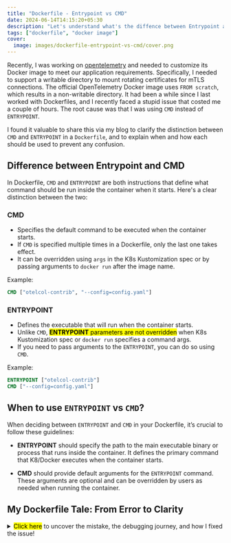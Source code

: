 ```yaml
---
title: "Dockerfile - Entrypoint vs CMD"
date: 2024-06-14T14:15:20+05:30
description: "Let's understand what's the diffence between Entrypoint and CMD in Dockerfile"
tags: ["dockerfile", "docker image"]
cover:
  image: images/dockerfile-entrypoint-vs-cmd/cover.png
---
```


Recently, I was working on <a href="https://opentelemetry.io/" target="_blank">opentelemetry</a> and needed to customize its Docker image to meet our application requirements. Specifically, I needed to support a writable directory to mount rotating certificates for mTLS connections. The official OpenTelemetry Docker image uses `FROM scratch`, which results in a non-writable directory. It had been a while since I last worked with Dockerfiles, and I recently faced a stupid issue that costed me a couple of hours. The root cause was that I was using `CMD` instead of `ENTRYPOINT`.

I found it valuable to share this via my blog to clarify the distinction between `CMD` and `ENTRYPOINT` in a `Dockerfile`, and to explain when and how each should be used to prevent any confusion.

## Difference between Entrypoint and CMD

In Dockerfile, `CMD` and `ENTRYPOINT` are both instructions that define what command should be run inside the container when it starts. Here's a clear distinction between the two:

### **CMD**

- Specifies the default command to be executed when the container starts.
- If `CMD` is specified multiple times in a Dockerfile, only the last one takes effect.
- It can be overridden using `args` in the K8s Kustomization spec or by passing arguments to `docker run` after the image name.

Example:

```Dockerfile
CMD ["otelcol-contrib", "--config=config.yaml"]
```

### **ENTRYPOINT**

- Defines the executable that will run when the container starts.
- Unlike `CMD`, <mark>**ENTRYPOINT** parameters are not overridden</mark> when K8s Kustomization spec or `docker run` specifies a command args.
- If you need to pass arguments to the `ENTRYPOINT`, you can do so using `CMD`.

Example:

```Dockerfile
ENTRYPOINT ["otelcol-contrib"]
CMD ["--config=config.yaml"]
```

## When to use `ENTRYPOINT` vs `CMD`?

When deciding between `ENTRYPOINT` and `CMD` in your Dockerfile, it’s crucial to follow these guidelines:

- **ENTRYPOINT** should specify the path to the main executable binary or process that runs inside the container. It defines the primary command that K8/Docker executes when the container starts.

- **CMD** should provide default arguments for the `ENTRYPOINT` command. These arguments are optional and can be overridden by users as needed when running the container.

## My Dockerfile Tale: From Error to Clarity

<details>
  <summary><mark>Click here</mark> to uncover the mistake, the debugging journey, and how I fixed the issue!</summary>

**What I Did Wrong Initially**

I started by writing the `Dockerfile` and used `CMD` to define the command that runs when the container starts. My intention was to specify the binary and pass the default path for the config file, like this:

```Dockerfile
From alpine:3.18
...
...

CMD ["otelcol-contrib"]
CMD ["--config=config.yaml"]
```

Next, I created a simple Kustomization to deploy this image, thinking it would only override the CMD config path. However, when I deployed the pod, it failed!

```yaml {linenos=false,hl_lines=["16-17"]}
# Kustomization deployment file
apiVersion: apps/v1
kind: Deployment
metadata:
  name: otelcollector
spec:
  replicas: 1
  template:
    metadata:
      labels:
        app.kubernetes.io/name: otelcollector
    spec:
      containers:
        - name: otelcol
          image: docker.io/otel-metrics-collector
          args:
            - --config=/etc/otel/config.yaml
          volumeMounts:
            - name: collector-config
              mountPath: /etc/otel
      volumes:
        - name: collector-config
          configMap:
            items:
              - key: config.yaml
                path: config.yaml
```

The pod failed to start with the following error:

```bash {linenos=false,hl_lines=[5]}
Error response from daemon: failed to create task for container:
failed to create shim task: OCI runtime create failed:
runc create failed: unable to start container process:
exec: "--config=/etc/otel/config.yaml": stat --config=/etc/otel/config.yaml:
no such file or directory: unknown.
```

**My Debugging Journey:**

1. Initially, I suspected the issue was with mounting the config file via configMap due to the `no such file or directory error`, so I spent time troubleshooting there without success.
2. I then modified the Dockerfile to replace the existing `CMD` with `CMD ["sh", "-c", "sleep infinity"]` to keep the container running for debugging.
3. To my surprise, the config file was in the correct location, and the binary worked as expected with the config file.
4. Confused, I revisited the `args: --config=/etc/otel/config.yaml` in the Kustomization file. While Googling, I discovered that args might be overridden, which reminded me that I had mistakenly used `CMD` instead of `ENTRYPOINT`.
5. Further research clarified that `ENTRYPOINT` should define the executable, which cannot be overridden, while `CMD` should only provide the default arguments that can be overridden.

**How the Issue Was Fixed!**

Using `ENTRYPOINT` as shown below resolved the issue and taught me a valuable lesson worth sharing with my colleagues and curious minds on the internet.

```Dockerfile
From alpine:3.18
...
...

ENTRYPOINT ["otelcol-contrib"]
CMD ["--config=config.yaml"]
```

> *Thanks for reading! I hope my mistake provided some useful insights for you.*
</details>
